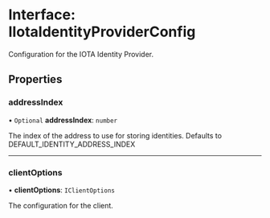 # Interface: IIotaIdentityProviderConfig

Configuration for the IOTA Identity Provider.

## Properties

### addressIndex

• `Optional` **addressIndex**: `number`

The index of the address to use for storing identities. Defaults to DEFAULT_IDENTITY_ADDRESS_INDEX

___

### clientOptions

• **clientOptions**: `IClientOptions`

The configuration for the client.
